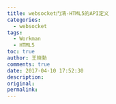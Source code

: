 ```yaml
---
title: websocket门清-HTML5的API定义
categories:
  - websocket
tags:
  - Workman
  - HTML5
toc: true
author: 王晓勃
comments: true
date: 2017-04-10 17:52:30
description:
original:
permalink:
---
```


<!-- more -->
